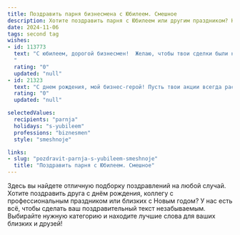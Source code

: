 ```yaml
---
title: Поздравить парня бизнесмена с Юбилеем. Смешное
description: Хотите поздравить парня с Юбилеем или другим праздником? Наш ИИ создаст незабываемое поздравление, а вы обязательно выделитесь среди других.  
date: 2024-11-06
tags: second tag
wishes:
- id: 113773
  text: "С юбилеем, дорогой бизнесмен!  Желаю, чтобы твои сделки были настолько выгодными, что даже завистники начнут тебе завидовать тихонько, под стол! Пусть прибыль растёт как на дрожжах, а конкуренты – как грибы после дождя – только на тебя похожи, и лишь ты собираешь урожай!  Удачи тебе, миллиардер на подходе!
  "
  rating: "0"
  updated: "null"
- id: 21323
  text: "С днем рождения, мой бизнес-герой! Пусть твои акции всегда растут, а конкуренты в шоке от твоих успехов. Пусть твои идеи богаче становятся, а проблемы решаются сами собой. Желаю, чтобы твои сделки были как \"Макдоналдс\" – быстро и везде успешны! Береги себя и продолжай покорять бизнес-небо!"
  rating: "0"
  updated: "null"

selectedValues:
  recipients: "parnja"
  holidays: "s-yubileem"
  professions: "biznesmen"
  style: "smeshnoje"

links:
- slug: "pozdravit-parnja-s-yubileem-smeshnoje"
  title: "Поздравить парня с Юбилеем. Смешное"
---
```


Здесь вы найдете отличную подборку поздравлений на любой случай.
Хотите поздравить друга с днём рождения, коллегу с профессиональным праздником или близких с Новым годом? У нас есть всё, чтобы сделать ваш поздравительный текст незабываемым. Выбирайте нужную категорию и находите лучшие слова для ваших близких и друзей!

